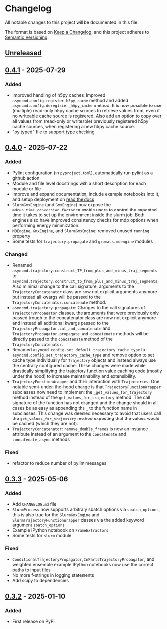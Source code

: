 # Changelog

All notable changes to this project will be documented in this file.

The format is based on [Keep a Changelog](https://keepachangelog.com/en/1.1.0/),
and this project adheres to [Semantic Versioning](https://semver.org/spec/v2.0.0.html).

## [Unreleased]

## [0.4.1] - 2025-07-29

### Added

- Improved handling of h5py caches: Improved `asyncmd.config.register_h5py_cache` method and added `asyncmd.config.deregister_h5py_cache` method. It is now possible to use (multiple) read-only h5py cache sources to retrieve values from, even if no writeable cache source is registered. Also add an option to copy over all values from (read-only or writeable) previously registered h5py cache sources, when registering a new h5py cache source.
- "py.typed" file to support type checking

## [0.4.0] - 2025-07-22

### Added

- Pylint configuration (in `pyproject.toml`), automatically run pylint as a github action
- Module and file level docstrings with a short description for each module or file
- Improve and expand documentation, include example notebooks into it, and setup deployment on [read the docs](https://asyncmd.readthedocs.io/en/latest/)
- `SlurmGmxEngine` (and `GmxEngine`) now expose the `mdrun_time_conversion_factor` to enable users to control the expected time it takes to set up the environment inside the slurm job. Both engines also have improved consistency checks for mdp options when performing energy minimization.
- `MDEngine`, `GmxEngine`, and `SlurmGmxEngine`: removed unused `running` property
- Some tests for `trajectory.propagate` and `gromacs.mdengine` modules

### Changed

- Renamed `asyncmd.trajectory.construct_TP_from_plus_and_minus_traj_segments` to `asyncmd.trajectory.construct_tp_from_plus_and_minus_traj_segments`. Also minimal change to the call signature, arguments to the `TrajectoryConcatenator` class are now not explicit arguments anymore but instead all kwargs will be passed to the `TrajectoryConcatenator.concatenate` method.
- `asyncmd.trajectory.propagate`: Changes to the call signatures of `TrajectoryPropagator` classes, the arguments that were previously only passed trough to the concatenator class are now not explicit anymore and instead all additional kwargs passed to the `TrajectoryPropagator.cut_and_concatenate` and `TrajectoryPropagator.propagate_and_concatenate` methods will be directly passed to the `concatenate` method of the `TrajectoryConcatenator`.
- Renamed `asyncmd.config.set_default_trajectory_cache_type` to `asyncmd.config.set_trajectory_cache_type` and remove option to set cache type individually for `Trajectory` objects and instead always use the centrally configured cache. These changes were made while drastically simplifying the trajectory function value caching code (mostly under the hood) to increase maintainability and extensibility.
- `TrajectoryFunctionWrapper` and their interaction with `Trajectories`: One notable semi-under-the-hood change is that `TrajectoryFunctionWrapper` subclasses now need to implement the `_get_values_for_trajectory` method instead of the `get_values_for_trajectory` method. The call signature of the function has not changed and the change should in all cases be as easy as appending the `_` to the function name in subclasses. This change was deemed necessary to avoid that users call the `get_values_for_trajectory` method expecting that the values would be cached (which they are not).
- `TrajectoryConcatenator`: `remove_double_frames` is now an instance attribute instead of an argument to the `concatenate` and `concatenate_async` methods

### Fixed

- refactor to reduce number of pylint messages

## [0.3.3] - 2025-05-06

### Added

- Add `CHANGELOG.md` file
- `SlurmProcess` now supports arbitrary sbatch options via `sbatch_options`, this is also true for the `SlurmGmxEngine` and `SlurmTrajectoryFunctionWrapper` classes via the added keyword argument `sbatch_options`
- Example IPython notebook on `FrameExtractors`
- Some tests for `slurm` module

### Fixed

- `ConditionalTrajectoryPropagator`, `InPartsTrajectoryPropagator`, and weighted ensemble example IPython notebooks now use the correct paths to input files
- No more f-strings in logging statements
- Add scipy to dependencies

## [0.3.2] - 2025-01-10

### Added

- First release on PyPi


[unreleased]: https://github.com/bio-phys/asyncmd/compare/v0.4.1...HEAD
[0.4.1]: https://github.com/bio-phys/asyncmd/compare/v0.4.0...v0.4.1
[0.4.0]: https://github.com/bio-phys/asyncmd/compare/v0.3.3...v0.4.0
[0.3.3]: https://github.com/bio-phys/asyncmd/compare/v0.3.2...v0.3.3
[0.3.2]: https://github.com/bio-phys/asyncmd/releases/tag/v0.3.2
